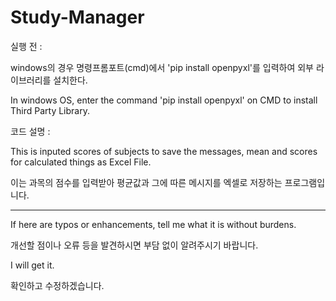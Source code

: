 # Study-Manager

실행 전 :

windows의 경우 명령프롬포트(cmd)에서 'pip install openpyxl'를 입력하여 외부 라이브러리를 설치한다.

In windows OS, enter the command 'pip install openpyxl' on CMD to install Third Party Library.


코드 설명 : 

This is inputed scores of subjects to save the messages, mean and scores for calculated things as Excel File.

이는 과목의 점수를 입력받아 평균값과 그에 따른 메시지를 엑셀로 저장하는 프로그램입니다.


-----

If here are typos or enhancements, tell me what it is without burdens.

개선할 점이나 오류 등을 발견하시면 부담 없이 알려주시기 바랍니다.


I will get it.

확인하고 수정하겠습니다.
